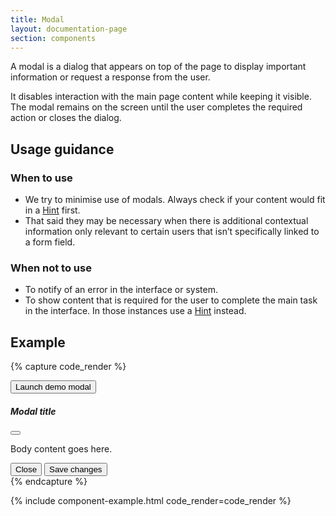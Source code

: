 ```yaml
---
title: Modal
layout: documentation-page
section: components
---
```


A modal is a dialog that appears on top of the page to display important information or request a response from the user.

It disables interaction with the main page content while keeping it visible. The modal remains on the screen until the user completes the required action or closes the dialog.

## Usage guidance

### When to use

- We try to minimise use of modals. Always check if your content would fit in a [Hint](/components/hint.html) first.
- That said they may be necessary when there is additional contextual information only relevant to certain users that isn’t specifically linked to a form field.

### When not to use

- To notify of an error in the interface or system.
- To show content that is required for the user to complete the main task in the interface. In those instances use a [Hint](/components/hint.html) instead.

## Example

{% capture code_render %}
<!-- Button trigger modal -->
<button type="button" class="btn btn-primary" data-bs-toggle="modal" data-bs-target="#exampleModal">
  Launch demo modal
</button>

<!-- Modal -->
<div class="modal fade" id="exampleModal" tabindex="-1" aria-labelledby="exampleModalLabel" aria-hidden="true">
  <div class="modal-dialog">
    <div class="modal-content">
      <div class="modal-header">
        <h5 class="modal-title" id="exampleModalLabel">Modal title</h5>
        <button type="button" class="btn-close" data-bs-dismiss="modal" aria-label="Close"></button>
      </div>
      <div class="modal-body">
        <p>Body content goes here.</p>
      </div>
      <div class="modal-footer">
        <button type="button" class="btn btn-secondary btn-sm" data-bs-dismiss="modal">Close</button>
        <button type="button" class="btn btn-primary btn-sm">Save changes</button>
      </div>
    </div>
  </div>
</div>
{% endcapture %}

{% include component-example.html code_render=code_render %}
